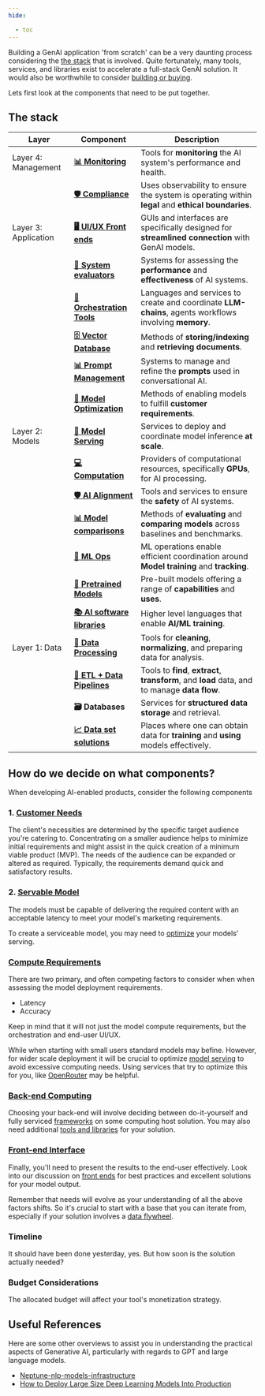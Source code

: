 ```yaml
---
hide:

  - toc
---
```


Building a GenAI application 'from scratch' can be a very daunting process considering the [the stack](#the-stack) that is involved. Quite fortunately, many tools, services, and libraries exist to accelerate a full-stack GenAI solution. It would also be worthwhile to consider [building or buying](../../Using/building_or_buying.md). 

Lets first look at the components that need to be put together. 

## The stack 
| Layer             | Component            | Description                                                                 | 
|-------------------|----------------------|-----------------------------------------------------------------------------|
| Layer 4: Management | [**📊 Monitoring**](./monitoring.md)        | Tools for **monitoring** the AI system's performance and health.            |
|                   | [**🛡 Compliance**](./compliance.md)            | Uses observability to ensure the system is operating within **legal** and **ethical boundaries**. |                  
| Layer 3: Application | [**🖥 UI/UX Front ends**](./front_end.md)       |  GUIs and interfaces are specifically designed for **streamlined connection** with GenAI models.         |
|                   | [**📝 System evaluators**](../agents/evaluating_and_comparing.md)            |Systems for assessing the **performance** and **effectiveness** of AI systems.      |   
|                   |  [**🧩 Orchestration Tools**](./orchestrating.md)          |  Languages and services to create and coordinate **LLM-chains**, agents workflows involving **memory**.          |
|                   | [**🗄  Vector Database**](./vector_databases.md)              | Methods of **storing/indexing** and **retrieving documents**.         |
|                   | [**📊  Prompt Management**](../prompting/index.md#libraries-and-collections)  |Systems to manage and refine the **prompts** used in conversational AI.          |   
|                   | [**🔧  Model Optimization**](../architectures/optimization/index.md) | Methods of enabling models to fulfill **customer requirements**. |              
| Layer 2: Models   | [**🚀  Model Serving**](./model_serving.md) | Services to deploy and coordinate model inference **at scale**.   | 
|                   | [**💻 Computation**](./computation.md)          | Providers of computational resources, specifically **GPUs**, for AI processing.  |              
|                   | [**🛡 AI Alignment**](./alignment.md)          | Tools and services to ensure the **safety** of AI systems.            |
|                   | [**📊 Model comparisons**](../architectures/evaluating_and_comparing.md)|  Methods of **evaluating** and **comparing models** across baselines and benchmarks.| 
|                   |[**🔄 ML Ops**](#ml-ops)    | ML operations enable efficient coordination around **Model training** and **tracking**. | 
|                   | [**🧠 Pretrained Models**](../architectures/pre_trained_models.md)   | Pre-built models offering a range of **capabilities** and **uses**.                  |        
|                   | [**📚 AI software libraries**](#ai-software-libraries)   | Higher level languages that enable **AI/ML training**.                 | 
| Layer 1: Data     | [**🧼 Data Processing**](./data.md)  | Tools for **cleaning**, **normalizing**, and preparing data for analysis.            |   |
|                   | [**🔄 ETL + Data Pipelines**](./data.md#etl-pipelines) | Tools to **find**, **extract**, **transform**, and **load** data, and to manage **data flow**.    |
|                   | **🗃 Databases**        | Services for **structured data storage** and retrieval. |            |
|                   | [**📈 Data set solutions**](./../data/sources.md)  | Places where one can obtain data for **training** and **using** models effectively. |

## How do we decide on what components?

When developing AI-enabled products, consider the following components

### 1. [Customer Needs](#caller-needs)

The client's necessities are determined by the specific target audience you're catering to. Concentrating on a smaller audience helps to minimize initial requirements and might assist in the quick creation of a minimum viable product (MVP). The needs of the audience can be expanded or altered as required. Typically, the requirements demand quick and satisfactory results.

### 2. [Servable Model](#servable-model)

The models must be capable of delivering the required content with an acceptable latency to meet your model's marketing requirements.

To create a serviceable model, you may need to [optimize](../../Understanding/architectures/optimization/index.md) your models' serving.

### [Compute Requirements](#compute-needs)

There are two primary, and often competing factors to consider when when assessing the model deployment requirements.

- Latency
- Accuracy

Keep in mind that it will not just the model compute requirements, but the orchestration and end-user UI/UX.

While when starting with small users standard models may befine. However, for wider scale deployment it will be crucial to optimize [model serving](../../Understanding/architectures/optimization/index.md) to avoid excessive computing needs. Using services that try to optimize this for you, like [OpenRouter](https://openrouter.ai/) may be helpful.

### [Back-end Computing](#compute-back-end)

Choosing your back-end will involve deciding between do-it-yourself and fully serviced [frameworks](./frameworks.md) on some computing host solution. You may also need additional [tools and libraries](libraries_and_tools.md) for your solution.

### [Front-end Interface](./front_end.md)

Finally, you'll need to present the results to the end-user effectively. Look into our discussion on [front ends](./front_end.md) for best practices and excellent solutions for your model output.

Remember that needs will evolve as your understanding of all the above factors shifts. So it's crucial to start with a base that you can iterate from, especially if your solution involves a [data flywheel](https://brightdata.com/blog/brightdata-in-practice/using-data-flywheel-to-scale-your-business).

### Timeline 

It should have been done yesterday, yes. But how soon is the solution actually needed? 

### Budget Considerations

The allocated budget will affect your tool's monetization strategy. 


## Useful References

Here are some other overviews to assist you in understanding the practical aspects of Generative AI, particularly with regards to GPT and large language models.

- [Neptune-nlp-models-infrastructure](https://neptune.ai/blog/nlp-models-infrastructure-cost-optimization#:~:text=Use%20a%20lightweight%20deployment%20framework,serve%20predictions%20over%20a%20network.)
- [How to Deploy Large Size Deep Learning Models Into Production](https://towardsdatascience.com/how-to-deploy-large-size-deep-learning-models-into-production-66b851d17f33)
